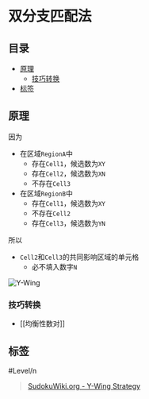 # 双分支匹配法

<!-- START doctoc generated TOC please keep comment here to allow auto update -->
<!-- DON'T EDIT THIS SECTION, INSTEAD RE-RUN doctoc TO UPDATE -->
## 目录

- [原理](#%E5%8E%9F%E7%90%86)
  - [技巧转换](#%E6%8A%80%E5%B7%A7%E8%BD%AC%E6%8D%A2)
- [标签](#%E6%A0%87%E7%AD%BE)

<!-- END doctoc generated TOC please keep comment here to allow auto update -->

## 原理

因为
- 在区域`RegionA`中
	- 存在`Cell1`，候选数为`XY`
	- 存在`Cell2`，候选数为`XN`
	- 不存在`Cell3`
- 在区域`RegionB`中
	- 存在`Cell1`，候选数为`XY`
	- 不存在`Cell2`
	- 存在`Cell3`，候选数为`YN`

所以
- `Cell2`和`Cell3`的共同影响区域的单元格
	- 必不填入数字`N`

![Y-Wing](https://www.sudokuwiki.org/PuzImages/YWing1b.png)

###  技巧转换

- [[均衡性数对]]

## 标签

#Level/n

> [SudokuWiki.org - Y-Wing Strategy](https://www.sudokuwiki.org/Y_Wing_Strategy)
